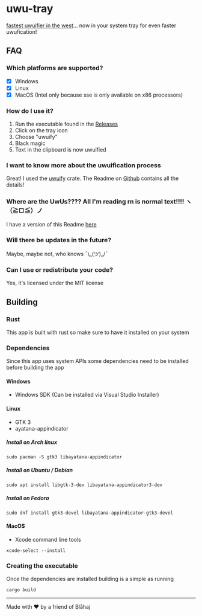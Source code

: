 # uwu-tray

[fastest uwuifier in the west](https://github.com/Daniel-Liu-c0deb0t/uwu)... now in your system tray for even faster uwufication!

## FAQ

### Which platforms are supported?

 - [x] Windows
 - [x] Linux
 - [x] MacOS (Intel only because sse is only available on x86 processors)

### How do I use it?

 1. Run the executable found in the [Releases](https://github.com/Olaren15/uwu-tray/releases/latest)
 2. Click on the tray icon
 3. Choose "uwuify"
 4. Black magic
 5. Text in the clipboard is now uwuified

### I want to know more about the uwuification process

Great! I used the [uwuify](https://crates.io/crates/uwuify) crate. The Readme on [Github](https://github.com/Daniel-Liu-c0deb0t/uwu) contains all the details!

### Where are the UwUs???? All I'm reading rn is normal text!!!! ヽ（≧□≦）ノ

I have a version of this Readme [here](WEADME.md)

### Will there be updates in the future?

Maybe, maybe not, who knows ¯\\\_(ツ)_/¯

### Can I use or redistribute your code?

Yes, it's licensed under the MIT license

## Building

### Rust

This app is built with rust so make sure to have it installed on your system

### Dependencies

Since this app uses system APIs some dependencies need to be installed before building the app

#### Windows

- Windows SDK (Can be installed via Visual Studio Installer)

#### Linux

- GTK 3
- ayatana-appindicator

##### Install on Arch linux

```shell
sudo pacman -S gtk3 libayatana-appindicator
```

##### Install on Ubuntu / Debian

```shell
sudo apt install libgtk-3-dev libayatana-appindicator3-dev
```

##### Install on Fedora

```shell
sudo dnf install gtk3-devel libayatana-appindicator-gtk3-devel
```

#### MacOS

- Xcode command line tools

```shell
xcode-select --install
```

### Creating the executable

Once the dependencies are installed building is a simple as running

```shell
cargo build
```

---
Made with ❤️ by a friend of Blåhaj
